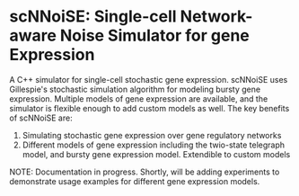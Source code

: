 # scNNoiSE: Single-cell Network-aware Noise Simulator for gene Expression
A C++ simulator for single-cell stochastic gene expression. scNNoiSE uses Gillespie's stochastic simulation algorithm for modeling bursty gene expression. Multiple models of gene expression are available, and the simulator is flexible enough to add custom models as well. The key benefits of scNNoiSE are:

1. Simulating stochastic gene expression over gene regulatory networks
2. Different models of gene expression including the twio-state telegraph model, and bursty gene expression model. Extendible to custom models

NOTE: Documentation in progress. Shortly, will be adding experiments to demonstrate usage examples for different gene expression models.
